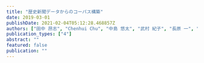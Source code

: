 ```yaml
---
title: "歴史新聞データからのコーパス構築"
date: 2019-03-01
publishDate: 2021-02-04T05:12:28.468857Z
authors: ["田中 昂志", "Chenhui Chu", "中島 悠太", "武村 紀子", "長原 一", "藤川 隆男"]
publication_types: ["4"]
abstract: ""
featured: false
publication: ""
---
```


